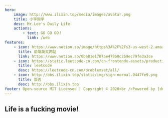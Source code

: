```yaml
---
hero:
    image: http://www.ilixin.top/media/images/avatar.png
    title: 小李同学
    desc: Mr.Lee's Daily Life!
    actions:
        - text: GO GO GO！
          link: /web
features:
    - icon: https://www.notion.so/image/https%3A%2F%2Fs3-us-west-2.amazonaws.com%2Fsecure.notion-static.com%2F3735c105-237c-4aee-9c9f-cd2d66eada79%2FJavaScript-logo.png?table=block&id=0ba81e17-07ae-479b-8c2b-9ec79fe3a3ce&spaceId=4cbd8b31-4626-4a34-901c-581b52e3888b&width=250&userId=&cache=v2
      title: 前端英文网站
      link: https://www.notion.so/0ba81e1707ae479b8c2b9ec79fe3a3ce
    - icon: https://static.leetcode-cn.com/cn-frontendx-assets/production/_next/static/images/lccn-logo-ce3d56eeedaae618e59e2ec5089e4834.svg
      title: leetcode
      desc: https://leetcode-cn.com/problemset/all/
    - icon: http://bbs.ilixin.top/static/img/sign-normal.0447fe9.png
      title: 饭否
      desc: http://bbs.ilixin.top
footer: Open-source MIT Licensed | Copyright © 2020<br />Powered by [dumi](https://d.umijs.org)
---
```


## Life is a fucking movie!
